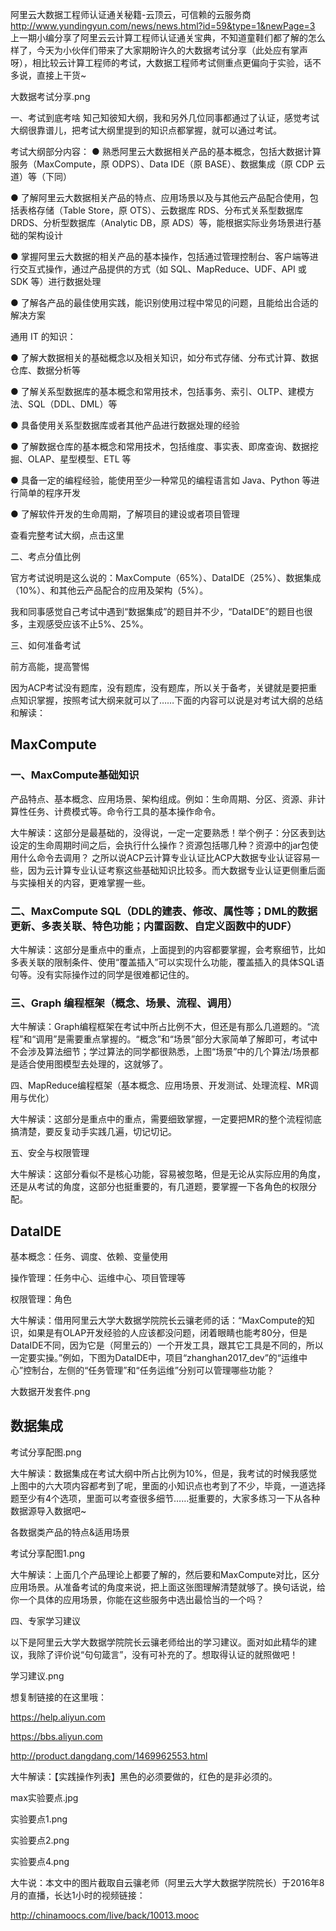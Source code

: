 阿里云大数据工程师认证通关秘籍-云顶云，可信赖的云服务商 http://www.yundingyun.com/news/news.html?id=59&type=1&newPage=3
上一期小编分享了阿里云云计算工程师认证通关宝典，不知道童鞋们都了解的怎么样了，今天为小伙伴们带来了大家期盼许久的大数据考试分享（此处应有掌声呀），相比较云计算工程师的考试，大数据工程师考试侧重点更偏向于实验，话不多说，直接上干货~

大数据考试分享.png

一、考试到底考啥
知己知彼知大纲，我和另外几位同事都通过了认证，感觉考试大纲很靠谱儿，把考试大纲里提到的知识点都掌握，就可以通过考试。

考试大纲部分内容：
●  熟悉阿里云大数据相关产品的基本概念，包括大数据计算服务（MaxCompute，原 ODPS）、Data IDE（原 BASE）、数据集成（原 CDP 云道）等（下同）

●  了解阿里云大数据相关产品的特点、应用场景以及与其他云产品配合使用，包括表格存储（Table Store，原 OTS）、云数据库 RDS、分布式关系型数据库 DRDS、分析型数据库（Analytic DB，原 ADS）等，能根据实际业务场景进行基础的架构设计

●  掌握阿里云大数据的相关产品的基本操作，包括通过管理控制台、客户端等进行交互式操作，通过产品提供的方式（如 SQL、MapReduce、UDF、API 或 SDK 等）进行数据处理

●  了解各产品的最佳使用实践，能识别使用过程中常见的问题，且能给出合适的解决方案

通用 IT 的知识：

●  了解大数据相关的基础概念以及相关知识，如分布式存储、分布式计算、数据仓库、数据分析等

●  了解关系型数据库的基本概念和常用技术，包括事务、索引、OLTP、建模方法、SQL（DDL、DML）等

●  具备使用关系型数据库或者其他产品进行数据处理的经验

●  了解数据仓库的基本概念和常用技术，包括维度、事实表、即席查询、数据挖掘、OLAP、星型模型、ETL 等

●  具备一定的编程经验，能使用至少一种常见的编程语言如 Java、Python 等进行简单的程序开发

●  了解软件开发的生命周期，了解项目的建设或者项目管理

查看完整考试大纲，点击这里



二、考点分值比例

官方考试说明是这么说的：MaxCompute（65%）、DataIDE（25%）、数据集成（10%）、和其他云产品配合的应用及架构（5%）。

我和同事感觉自己考试中遇到“数据集成”的题目并不少，“DataIDE”的题目也很多，主观感受应该不止5%、25%。



三、如何准备考试

前方高能，提高警惕

因为ACP考试没有题库，没有题库，没有题库，所以关于备考，关键就是要把重点知识掌握，按照考试大纲来就可以了……下面的内容可以说是对考试大纲的总结和解读：



## MaxCompute

### 一、MaxCompute基础知识
产品特点、基本概念、应用场景、架构组成。例如：生命周期、分区、资源、非计算性任务、计费模式等。命令行工具的基本操作命令。

大牛解读：这部分是最基础的，没得说，一定一定要熟悉！举个例子：分区表到达设定的生命周期时间之后，会执行什么操作？资源包括哪几种？资源中的jar包使用什么命令去调用？
之所以说ACP云计算专业认证比ACP大数据专业认证容易一些，因为云计算专业认证考察这些基础知识比较多。而大数据专业认证更侧重后面与实操相关的内容，更难掌握一些。

### 二、MaxCompute SQL（DDL的建表、修改、属性等；DML的数据更新、多表关联、特色功能；内置函数、自定义函数中的UDF）

大牛解读：这部分是重点中的重点，上面提到的内容都要掌握，会考察细节，比如多表关联的限制条件、使用“覆盖插入”可以实现什么功能，覆盖插入的具体SQL语句等。没有实际操作过的同学是很难都记住的。

### 三、Graph 编程框架（概念、场景、流程、调用）

大牛解读：Graph编程框架在考试中所占比例不大，但还是有那么几道题的。“流程”和“调用”是需要重点掌握的。“概念”和“场景”部分大家简单了解即可，考试中不会涉及算法细节；学过算法的同学都很熟悉，上图“场景”中的几个算法/场景都是适合使用图模型去处理的，这就够了。



四、MapReduce编程框架（基本概念、应用场景、开发测试、处理流程、MR调用与优化）

大牛解读：这部分是重点中的重点，需要细致掌握，一定要把MR的整个流程彻底搞清楚，要反复动手实践几遍，切记切记。



五、安全与权限管理

大牛解读：这部分看似不是核心功能，容易被忽略，但是无论从实际应用的角度，还是从考试的角度，这部分也挺重要的，有几道题，要掌握一下各角色的权限分配。



## DataIDE

基本概念：任务、调度、依赖、变量使用

操作管理：任务中心、运维中心、项目管理等

权限管理：角色

大牛解读：借用阿里云大学大数据学院院长云骧老师的话：“MaxCompute的知识，如果是有OLAP开发经验的人应该都没问题，闭着眼睛也能考80分，但是DataIDE不同，因为它是（阿里云的）一个开发工具，跟其它工具是不同的，所以一定要实操。”例如，下图为DataIDE中，项目“zhanghan2017_dev”的“运维中心”控制台，左侧的“任务管理”和“任务运维”分别可以管理哪些功能？

大数据开发套件.png

## 数据集成

考试分享配图.png

大牛解读：数据集成在考试大纲中所占比例为10%，但是，我考试的时候我感觉上图中的六大项内容都考到了呢，里面的小知识点也考到了不少，毕竟，一道选择题至少有4个选项，里面可以考查很多细节……挺重要的，大家多练习一下从各种数据源导入数据吧~

各数据类产品的特点&适用场景

考试分享配图1.png

大牛解读：上面几个产品理论上都要了解的，然后要和MaxCompute对比，区分应用场景。从准备考试的角度来说，把上面这张图理解清楚就够了。换句话说，给你一个具体的应用场景，你能在这些服务中选出最恰当的一个吗？

四、专家学习建议

以下是阿里云大学大数据学院院长云骧老师给出的学习建议。面对如此精华的建议，我除了评价说“句句箴言”，没有可补充的了。想取得认证的就照做吧！

学习建议.png


想复制链接的在这里哦：

https://help.aliyun.com

https://bbs.aliyun.com

http://product.dangdang.com/1469962553.html

大牛解读：【实践操作列表】黑色的必须要做的，红色的是非必须的。

max实验要点.jpg

实验要点1.png

实验要点2.png

实验要点4.png


大牛说：本文中的图片截取自云骧老师（阿里云大学大数据学院院长）于2016年8月的直播，长达1小时的视频链接：

http://chinamoocs.com/live/back/10013.mooc